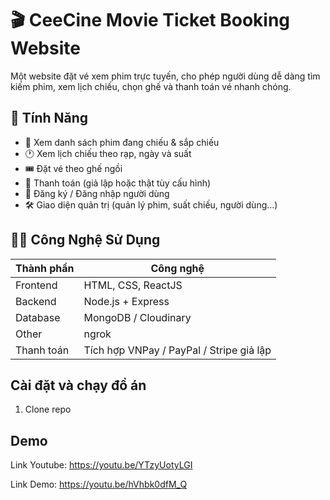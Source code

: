 # 🎬 CeeCine Movie Ticket Booking Website

Một website đặt vé xem phim trực tuyến, cho phép người dùng dễ dàng tìm kiếm phim, xem lịch chiếu, chọn ghế và thanh toán vé nhanh chóng.

## 🚀 Tính Năng

- 📅 Xem danh sách phim đang chiếu & sắp chiếu
- 🕐 Xem lịch chiếu theo rạp, ngày và suất
- 🎟️ Đặt vé theo ghế ngồi
- 🧾 Thanh toán (giả lập hoặc thật tùy cấu hình)
- 👤 Đăng ký / Đăng nhập người dùng
- 🛠️ Giao diện quản trị (quản lý phim, suất chiếu, người dùng…)

## 🧑‍💻 Công Nghệ Sử Dụng

| Thành phần      | Công nghệ                             |
|------------------|----------------------------------------|
| Frontend         | HTML, CSS, ReactJS |
| Backend          | Node.js + Express |
| Database         | MongoDB / Cloudinary          |
| Other            | ngrok               |
| Thanh toán       | Tích hợp VNPay / PayPal / Stripe giả lập|

## Cài đặt và chạy đồ án
1. Clone repo

## Demo
Link Youtube: https://youtu.be/YTzyUotyLGI


Link Demo: https://youtu.be/hVhbk0dfM_Q
